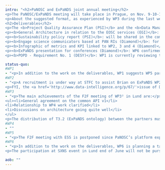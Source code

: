 ```yaml
---
intro: "<h2>PaNOSC and ExPaNDS joint annual meeting</h2>
<p>The PaNOSC/ExPaNDS meeting will take place in Prague, on Nov. 9-10-11 noon to noon. Soleil confirmed the fact that they could attend during the French public holiday.</p>
<p>About the suggested format, as experienced by WP3 during the last weeks, a cross-WP meeting between WP3 and WP4 could be a good opportunity to progress on architecture. It will be suggested we add this to the agenda of the second day.</p>
<h2>Deliverables</h2>
<p>The <b>Project Quality Assurance Plan (PSI)</b> and the <b>Data Management Plan (DESY)</b> were both delivered to the EU. Zenodo as a repository for our public deliverables will now be used. ExPaNDS contributors will be encouraged to have an ORCID so they can be uniquely identified in Zenodo. It was also decided that the published deliverables be available on expands.eu. WP6 confirmed it was ongoing work.</p>
<p><b>General Architecture in relation to the EOSC services (EGI)</b>: this deliverable is progressing thanks to a joint effort of Diego and Daniel to shape the document. The architecture itself is currently being discussed mainly between the participants of the 07.02 F2F meeting for WP4. It was agreed now that the results of these discussions should be shared to a wider audience (WP2-3-4) to get their input. </p>
<p><b>Sustainability policy report (PSI)</b>: will be shared in the coming weeks.</p>
<p><b>Engage science communicators based at PAN RIs (Diamond)</b>: for personal data protection reasons and because it is a public deliverable, this cannot be published as a database of contacts.  WP6 is reviewing the alternatives (e.g. using a JiscMail list).</p>
<p><b>Infographic of metrics and KPI linked to WP2, 3 and 4 (Diamond)</b>: WP6 confirmed this deliverable would be submitted for review by Thursday (20.02.2020) at the latest, including the associated video.</p>
<p><b>ExPaNDS presentation for conferences (Diamond)</b>: WP6 confirmed the ’not targeted’ presentation will be submitted for review by the beginning of next week (24-25.02.2020).</p>
<p><b>POPD - Requirement No. 1 (DESY)</b>: WP1 is currently reviewing this deliverable with DESY’s DPO and will submit it to the concerned partners (at least Diamond, Soleil, UKRI and DESY, to be confirmed by DPO) for review as soon as possible.</p>"

status-quo:
#WP1
- "<p>In addition to the work on the deliverables, WP1 suggests WP5 participate in the 5B projects task force on FAIR so they can be involved in the FAIRsFAIR synchronisation workshops.</p>"
#WP2
- "<p>A recruitment is under way at STFC to assist Brian on ExPaNDS WP2, and a new person should arrive in March. Brian, Andy and Daniel agreed on meeting to talk about the data policy and Brian will attend PaNOSC’s Data policy VC on the 19.02.2020 at 1pm CET.</p>
<p>FYI, the <a href='http://www.data-intelligence.org/p/67/'>issue of Data Intelligence on FAIR principles</a> is worth reading and some of their recommendations will be added to the working data policy framework.</p>"
#WP3
- "<p>The main achievements of the F2F meeting of WP3² in Lund are:</p>
<ul><li>General agreement on the common API v1</li>
<li>Relationship to WP4 work clarified</li>
<li>Discussions on architecture going quite well</li>
</ul>
<p>The distribution of T3.2 (ExPaNDS ontology) between the partners must be clarified with WP2 and WP6. Alun is seeing to it. It was reminded a similar work on ontology was made for the PaN data project.</p>"
#WP4
- ""
#WP5
- "<p>The F2F meeting with ESS is postponed since PaNOSC’s platform expert is unavailable for now. WP5 is participating in the 5B project task force on training (first meeting tomorrow, 19.02.2020). The call for participation to the EOSC WG on training will also be examined.</p>"
#WP6
- "<p>In addition to the work on the deliverables, WP6 is planning a talk for ExPaNDS during the micro symposia at IUCr (the plenary and key sessions are already booked) and seeing to it with Anton (WP4). Andy mentioned he would be giving a talk at the workshop on raw data management (<a href='https://www.iucr.org/resources/data/commdat/prague-workshop-cx'>link</a>) and that it would be good if the PaN community was represented at the one on MX data formats, metadata and validation (<a href='https://www.iucr.org/resources/data/commdat/prague-workshop-mx-raw-data'>link</a>).</p>
<p>The participation at SXNS event in Lund end of June will not be pursued.</p>"

aob: ""
---
```

